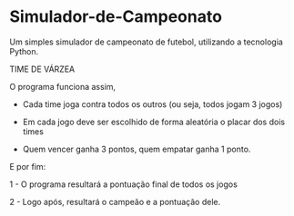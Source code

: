 # Simulador-de-Campeonato
Um simples simulador de campeonato de futebol, utilizando a tecnologia Python.
 
 TIME DE VÁRZEA

O programa funciona assim,

- Cada time joga contra todos os outros (ou seja, todos jogam 3 jogos)

- Em cada jogo deve ser escolhido de forma aleatória o placar dos dois times

- Quem vencer ganha 3 pontos, quem empatar ganha 1 ponto.

E por fim:

1 - O programa resultará a pontuação final de todos os jogos

2 - Logo após, resultará o campeão e a pontuação dele.
